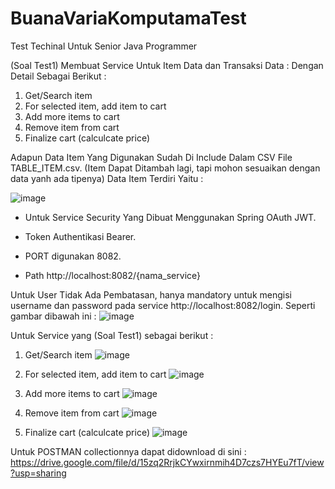 # BuanaVariaKomputamaTest
Test Techinal Untuk Senior Java Programmer

(Soal Test1)
Membuat Service Untuk Item Data dan Transaksi Data : 
Dengan Detail Sebagai Berikut : 
1. Get/Search item
2. For selected item, add item to cart
3. Add more items to cart
4. Remove item from cart
5. Finalize cart (calculcate price)

Adapun Data Item Yang Digunakan Sudah Di Include Dalam CSV File TABLE_ITEM.csv.  (Item Dapat Ditambah lagi, tapi mohon sesuaikan dengan data yanh ada tipenya) 
Data Item Terdiri Yaitu :

![image](https://user-images.githubusercontent.com/34059058/129319040-3bab5246-2e73-4521-9e14-936d46d7ef64.png)

* Untuk Service Security Yang Dibuat Menggunakan Spring OAuth JWT. 

* Token Authentikasi Bearer.

* PORT digunakan 8082.

* Path http://localhost:8082/{nama_service}

Untuk User Tidak Ada Pembatasan, hanya mandatory untuk mengisi username dan password pada service http://localhost:8082/login. Seperti gambar dibawah ini : 
![image](https://user-images.githubusercontent.com/34059058/129319546-a02feb95-e91e-4d34-b9db-ebdd38890428.png)


Untuk Service yang (Soal Test1) sebagai berikut : 

1. Get/Search item
![image](https://user-images.githubusercontent.com/34059058/129319748-85b2d29a-c721-4146-a737-409930b3d421.png)

2. For selected item, add item to cart
![image](https://user-images.githubusercontent.com/34059058/129319904-a7a5d255-dc7f-4aa1-a155-c256706cb987.png)

3. Add more items to cart
![image](https://user-images.githubusercontent.com/34059058/129320044-3776ea60-e2f8-4cca-afa5-3e67f62d67f3.png)

4. Remove item from cart
![image](https://user-images.githubusercontent.com/34059058/129320227-bb06fc6c-a31f-48e3-96e6-404adc11afe9.png)

5. Finalize cart (calculcate price)
![image](https://user-images.githubusercontent.com/34059058/129320350-6ac1d0b5-8694-488e-9c68-bc53cd7ea0fe.png)


Untuk POSTMAN collectionnya dapat didownload di sini : 
https://drive.google.com/file/d/15zq2RrjkCYwxirnmih4D7czs7HYEu7fT/view?usp=sharing



